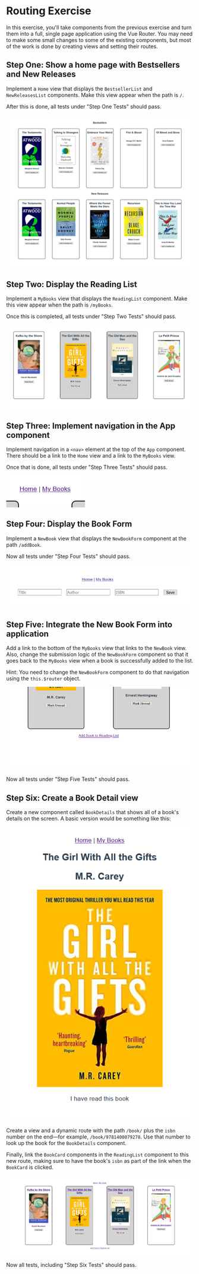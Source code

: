 # Routing Exercise

In this exercise, you'll take components from the previous exercise and turn them into a full, single page application using the Vue Router. You may need to make some small changes to some of the existing components, but most of the work is done by creating views and setting their routes.

## Step One: Show a home page with Bestsellers and New Releases

Implement a `Home` view that displays the `BestsellerList` and `NewReleasesList` components. Make this view appear when the path is `/`.

After this is done, all tests under "Step One Tests" should pass.

![Bestseller and New Releases Page at /](etc/bestseller-and-new-releases-page.png)

## Step Two: Display the Reading List

Implement a `MyBooks` view that displays the `ReadingList` component. Make this view appear when the path is `/myBooks`.

Once this is completed, all tests under "Step Two Tests" should pass.

![Page displaying at /myBooks](etc/page-at-my-books.png)

## Step Three: Implement navigation in the App component

Implement navigation in a `<nav>` element at the top of the `App` component. There should be a link to the `Home` view and a link to the `MyBooks` view.

Once that is done, all tests under "Step Three Tests" should pass.

![Top Navigation in App](etc/top-navigation.png)

## Step Four: Display the Book Form

Implement a `NewBook` view that displays the `NewBookForm` component at the path `/addBook`.

Now all tests under "Step Four Tests" should pass.

![New Book Page at /addBook](etc/new-book-page.png)

## Step Five: Integrate the New Book Form into application

Add a link to the bottom of the `MyBooks` view that links to the `NewBook` view. Also, change the submission logic of the `NewBookForm` component so that it goes back to the `MyBooks` view when a book is successfully added to the list.

Hint: You need to change the `NewBookForm` component to do that navigation using the `this.$router` object.

![Link to the new book form](etc/new-book-link.png)

Now all tests under "Step Five Tests" should pass.

## Step Six: Create a Book Detail view

Create a new component called `BookDetails` that shows all of a book's details on the screen. A basic version would be something like this:

![Book Detail Page](etc/book-detail-page.png)

Create a view and a dynamic route with the path `/book/` plus the `isbn` number on the end—for example, `/book/9781400079278`. Use that number to look up the book for the `BookDetails` component.

Finally, link the `BookCard` components in the `ReadingList` component to this new route, making sure to have the book's `isbn` as part of the link when the `BookCard` is clicked.

![Reading List with individual book links](etc/reading-list-with-links.png)

Now all tests, including "Step Six Tests" should pass.